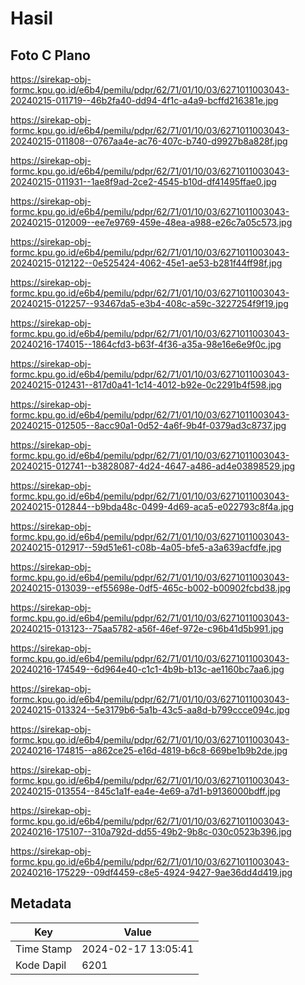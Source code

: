 # Hasil

## Foto C Plano

https://sirekap-obj-formc.kpu.go.id/e6b4/pemilu/pdpr/62/71/01/10/03/6271011003043-20240215-011719--46b2fa40-dd94-4f1c-a4a9-bcffd216381e.jpg

https://sirekap-obj-formc.kpu.go.id/e6b4/pemilu/pdpr/62/71/01/10/03/6271011003043-20240215-011808--0767aa4e-ac76-407c-b740-d9927b8a828f.jpg

https://sirekap-obj-formc.kpu.go.id/e6b4/pemilu/pdpr/62/71/01/10/03/6271011003043-20240215-011931--1ae8f9ad-2ce2-4545-b10d-df41495ffae0.jpg

https://sirekap-obj-formc.kpu.go.id/e6b4/pemilu/pdpr/62/71/01/10/03/6271011003043-20240215-012009--ee7e9769-459e-48ea-a988-e26c7a05c573.jpg

https://sirekap-obj-formc.kpu.go.id/e6b4/pemilu/pdpr/62/71/01/10/03/6271011003043-20240215-012122--0e525424-4062-45e1-ae53-b281f44ff98f.jpg

https://sirekap-obj-formc.kpu.go.id/e6b4/pemilu/pdpr/62/71/01/10/03/6271011003043-20240215-012257--93467da5-e3b4-408c-a59c-3227254f9f19.jpg

https://sirekap-obj-formc.kpu.go.id/e6b4/pemilu/pdpr/62/71/01/10/03/6271011003043-20240216-174015--1864cfd3-b63f-4f36-a35a-98e16e6e9f0c.jpg

https://sirekap-obj-formc.kpu.go.id/e6b4/pemilu/pdpr/62/71/01/10/03/6271011003043-20240215-012431--817d0a41-1c14-4012-b92e-0c2291b4f598.jpg

https://sirekap-obj-formc.kpu.go.id/e6b4/pemilu/pdpr/62/71/01/10/03/6271011003043-20240215-012505--8acc90a1-0d52-4a6f-9b4f-0379ad3c8737.jpg

https://sirekap-obj-formc.kpu.go.id/e6b4/pemilu/pdpr/62/71/01/10/03/6271011003043-20240215-012741--b3828087-4d24-4647-a486-ad4e03898529.jpg

https://sirekap-obj-formc.kpu.go.id/e6b4/pemilu/pdpr/62/71/01/10/03/6271011003043-20240215-012844--b9bda48c-0499-4d69-aca5-e022793c8f4a.jpg

https://sirekap-obj-formc.kpu.go.id/e6b4/pemilu/pdpr/62/71/01/10/03/6271011003043-20240215-012917--59d51e61-c08b-4a05-bfe5-a3a639acfdfe.jpg

https://sirekap-obj-formc.kpu.go.id/e6b4/pemilu/pdpr/62/71/01/10/03/6271011003043-20240215-013039--ef55698e-0df5-465c-b002-b00902fcbd38.jpg

https://sirekap-obj-formc.kpu.go.id/e6b4/pemilu/pdpr/62/71/01/10/03/6271011003043-20240215-013123--75aa5782-a56f-46ef-972e-c96b41d5b991.jpg

https://sirekap-obj-formc.kpu.go.id/e6b4/pemilu/pdpr/62/71/01/10/03/6271011003043-20240216-174549--6d964e40-c1c1-4b9b-b13c-ae1160bc7aa6.jpg

https://sirekap-obj-formc.kpu.go.id/e6b4/pemilu/pdpr/62/71/01/10/03/6271011003043-20240215-013324--5e3179b6-5a1b-43c5-aa8d-b799ccce094c.jpg

https://sirekap-obj-formc.kpu.go.id/e6b4/pemilu/pdpr/62/71/01/10/03/6271011003043-20240216-174815--a862ce25-e16d-4819-b6c8-669be1b9b2de.jpg

https://sirekap-obj-formc.kpu.go.id/e6b4/pemilu/pdpr/62/71/01/10/03/6271011003043-20240215-013554--845c1a1f-ea4e-4e69-a7d1-b9136000bdff.jpg

https://sirekap-obj-formc.kpu.go.id/e6b4/pemilu/pdpr/62/71/01/10/03/6271011003043-20240216-175107--310a792d-dd55-49b2-9b8c-030c0523b396.jpg

https://sirekap-obj-formc.kpu.go.id/e6b4/pemilu/pdpr/62/71/01/10/03/6271011003043-20240216-175229--09df4459-c8e5-4924-9427-9ae36dd4d419.jpg


## Metadata

| Key        | Value               |
| ---------- | ------------------- |
| Time Stamp | 2024-02-17 13:05:41 |
| Kode Dapil | 6201                |



